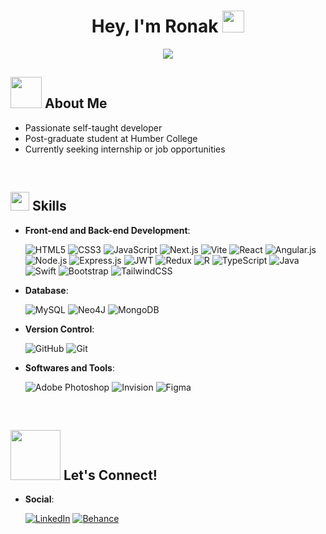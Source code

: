 <h1 align="center"><b>Hey, I'm Ronak <img src="https://media.giphy.com/media/hvRJCLFzcasrR4ia7z/giphy.gif" width="35"></b></h1>

<p align="center">
  <a href="https://github.com/DenverCoder1/readme-typing-svg"><img src="https://readme-typing-svg.herokuapp.com?font=Time+New+Roman&color=cyan&size=25&center=true&vCenter=true&width=600&height=100&lines=Hello+,+Namaste..&hearts;++;Self-taught+Developer;Humber+Student;Active+Learner;Love+to+learn+new+stuffs..<3"></a>
</p>
	
## <img src="https://user-images.githubusercontent.com/11982391/223627589-fb9959db-7bb5-4173-b15b-b23e445687e8.gif" width="50"> About Me

- Passionate self-taught developer
- Post-graduate student at Humber College
- Currently seeking internship or job opportunities

<br>

## <img src="https://user-images.githubusercontent.com/11982391/223628233-c7ff1b07-2aa7-4087-afeb-a7280019675d.gif" width="30"> Skills

<p align="center">

- **Front-end and Back-end Development**:

   ![HTML5](https://img.shields.io/badge/HTML5-%23E34F26.svg?style=for-the-badge&logo=html5&logoColor=white)
   ![CSS3](https://img.shields.io/badge/CSS-%231572B6.svg?style=for-the-badge&logo=css3&logoColor=white)
   ![JavaScript](https://img.shields.io/badge/JavaScript-%23F7DF1E.svg?style=for-the-badge&logo=javascript&logoColor=black)
   ![Next.js](https://img.shields.io/badge/Next-black?style=for-the-badge&logo=next.js&logoColor=white)
   ![Vite](https://img.shields.io/badge/Vite-%23646CFF.svg?style=for-the-badge&logo=vite&logoColor=white)
   ![React](https://img.shields.io/badge/React-20232A?style=for-the-badge&logo=react&logoColor=61DAFB)
   ![Angular.js](https://img.shields.io/badge/Angular.js-%23E23237.svg?style=for-the-badge&logo=angularjs&logoColor=white)
   ![Node.js](https://img.shields.io/badge/Node.js-6DA55F?style=for-the-badge&logo=node.js&logoColor=white)
   ![Express.js](https://img.shields.io/badge/Express.js-%23404d59.svg?style=for-the-badge&logo=express&logoColor=%2361DAFB)
   ![JWT](https://img.shields.io/badge/JWT-black?style=for-the-badge&logo=JSON%20web%20tokens)
   ![Redux](https://img.shields.io/badge/Redux-%23593d88.svg?style=for-the-badge&logo=redux&logoColor=white)
   ![R](https://img.shields.io/badge/R-%23276DC3.svg?style=for-the-badge&logo=r&logoColor=white)
   ![TypeScript](https://img.shields.io/badge/TypeScript-%23007ACC.svg?style=for-the-badge&logo=typescript&logoColor=white)
   ![Java](https://img.shields.io/badge/Java-%23ED8B00.svg?style=for-the-badge&logo=java&logoColor=white)
   ![Swift](https://img.shields.io/badge/Swift-F54A2A?style=for-the-badge&logo=swift&logoColor=white)
   ![Bootstrap](https://img.shields.io/badge/Bootstrap-%23563D7C.svg?style=for-the-badge&logo=bootstrap&logoColor=white)
   ![TailwindCSS](https://img.shields.io/badge/TailwindCSS-%2338B2AC.svg?style=for-the-badge&logo=tailwind-css&logoColor=white)

- **Database**:
  
  ![MySQL](https://img.shields.io/badge/MySQL-%2300f.svg?style=for-the-badge&logo=mysql&logoColor=white)
  ![Neo4J](https://img.shields.io/badge/Neo4j-008CC1?style=for-the-badge&logo=neo4j&logoColor=white)
  ![MongoDB](https://img.shields.io/badge/MongoDB-%234ea94b.svg?style=for-the-badge&logo=mongodb&logoColor=white)
    

- **Version Control**:

    ![GitHub](https://img.shields.io/badge/GitHub-%23121011.svg?style=for-the-badge&logo=github&logoColor=white)
    ![Git](https://img.shields.io/badge/Git-%23F05033.svg?style=for-the-badge&logo=git&logoColor=white)

- **Softwares and Tools**:
  
    ![Adobe Photoshop](https://img.shields.io/badge/Adobe%20Photoshop-%2331A8FF.svg?style=for-the-badge&logo=adobe%20photoshop&logoColor=white)
    ![Invision](https://img.shields.io/badge/Invision-FF3366?style=for-the-badge&logo=invision&logoColor=white)
    ![Figma](https://img.shields.io/badge/Figma-%23F24E1E.svg?style=for-the-badge&logo=figma&logoColor=white)

<br>

</p>

## <img src="https://user-images.githubusercontent.com/11982391/223627638-2b07db93-8cc5-4269-8881-930f054e28a1.gif" width="80"> Let's Connect!

- **Social**:

   [![LinkedIn](https://img.shields.io/badge/LinkedIn-%230077B5.svg?style=for-the-badge&logo=linkedin&logoColor=white)](https://linkedin.com/in/ronak-mangroliya-1b71b6163/)
   [![Behance](https://img.shields.io/badge/Behance-1769ff?style=for-the-badge&logo=behance&logoColor=white)](https://behance.net/ronakmangroliya)
